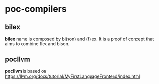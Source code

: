 # poc-compilers

## bilex

**bilex** name is composed by bi(son) and (f)lex. It is a proof of concept that aims to combine flex and bison.

## pocllvm

**pocllvm** is based on https://llvm.org/docs/tutorial/MyFirstLanguageFrontend/index.html
